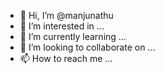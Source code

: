 - 👋 Hi, I’m @manjunathu
- 👀 I’m interested in ...
- 🌱 I’m currently learning ...
- 💞️ I’m looking to collaborate on ...
- 📫 How to reach me ...

<!---
manjunathu/manjunathu is a ✨ special ✨ repository because its `README.md` (this file) appears on your GitHub profile.
You can click the Preview link to take a look at your changes.
--->
